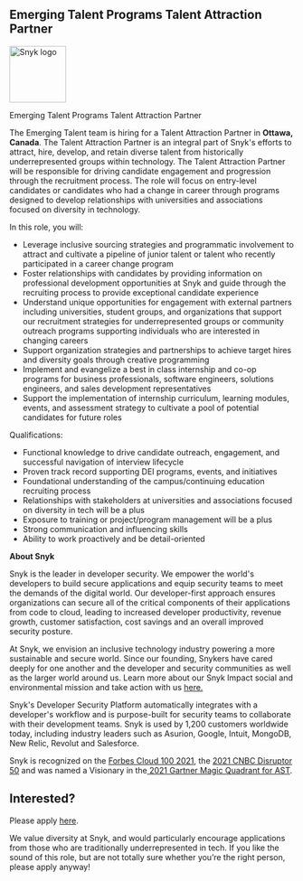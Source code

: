 Emerging Talent Programs Talent Attraction Partner 
---

<img src="https://res.cloudinary.com/snyk/image/upload/v1537345894/press-kit/brand/logo-black.png" width="100" alt="Snyk logo" />

<p><span style="font-weight: 400;">Emerging Talent Programs Talent Attraction Partner&nbsp;</span></p>
<p><span style="font-weight: 400;">The Emerging Talent team is hiring for a Talent Attraction Partner in </span><strong>Ottawa, Canada</strong><span style="font-weight: 400;">. The Talent Attraction Partner is an integral part of Snyk's efforts to attract, hire, develop, and retain diverse talent from historically underrepresented groups within technology. The Talent Attraction Partner will be responsible for driving candidate engagement and progression through the recruitment process. The role will focus on entry-level candidates or candidates who had a change in career through programs designed to develop relationships with universities and associations focused on diversity in technology.&nbsp;</span></p>
<p><span style="font-weight: 400;">In this role, you will:</span></p>
<ul>
<li style="font-weight: 400;"><span style="font-weight: 400;">Leverage inclusive sourcing strategies and programmatic involvement to attract and cultivate a pipeline of junior talent or talent who recently participated in a career change program</span></li>
<li style="font-weight: 400;"><span style="font-weight: 400;">Foster relationships with candidates by providing information on professional development opportunities at Snyk and guide through the recruiting process to provide exceptional candidate experience</span></li>
<li style="font-weight: 400;"><span style="font-weight: 400;">Understand unique opportunities for engagement with external partners including universities, student groups, and organizations that support our recruitment strategies for underrepresented groups or community outreach programs supporting individuals who are interested in changing careers</span></li>
<li style="font-weight: 400;"><span style="font-weight: 400;">Support organization strategies and partnerships to achieve target hires and diversity goals through creative programming&nbsp;</span></li>
<li style="font-weight: 400;"><span style="font-weight: 400;">Implement and evangelize a best in class internship and co-op programs for business professionals, software engineers, solutions engineers, and sales development representatives&nbsp;</span></li>
<li style="font-weight: 400;"><span style="font-weight: 400;">Support the implementation of internship curriculum, learning modules, events, and assessment strategy to cultivate a pool of potential candidates for future roles</span></li>
</ul>
<p><span style="font-weight: 400;">Qualifications:&nbsp;</span></p>
<ul>
<li style="font-weight: 400;"><span style="font-weight: 400;">Functional knowledge to drive candidate outreach, engagement, and successful navigation of interview lifecycle&nbsp;</span></li>
<li style="font-weight: 400;"><span style="font-weight: 400;">Proven track record supporting DEI programs, events, and initiatives&nbsp;</span></li>
<li style="font-weight: 400;"><span style="font-weight: 400;">Foundational understanding of the campus/continuing education recruiting process</span></li>
<li style="font-weight: 400;"><span style="font-weight: 400;">Relationships with stakeholders at universities and associations focused on diversity in tech will be a plus&nbsp;</span></li>
<li style="font-weight: 400;"><span style="font-weight: 400;">Exposure to training or project/program management will be a plus</span></li>
<li style="font-weight: 400;"><span style="font-weight: 400;">Strong communication and influencing skills</span></li>
<li style="font-weight: 400;"><span style="font-weight: 400;">Ability to work proactively and be detail-oriented</span></li>
</ul><div class="content-conclusion"><p><strong>About Snyk</strong></p>
<p><span style="font-weight: 400;">Snyk is the leader in developer security. We empower the world's developers to build secure applications and equip security teams to meet the demands of the digital world. Our developer-first approach ensures organizations can secure all of the critical components of their applications from code to cloud, leading to increased developer productivity, revenue growth, customer satisfaction, cost savings and an overall improved security posture.&nbsp;</span></p>
<p><span style="font-weight: 400;">At Snyk, we envision an inclusive technology industry powering a more sustainable and secure world.</span> <span style="font-weight: 400;">Since our founding, Snykers have cared deeply for one another and the developer and security communities as well as the larger world around us. Learn more about our Snyk Impact social and environmental mission and take action with us </span><a href="https://snyk.io/about/snyk-impact/"><span style="font-weight: 400;">here.</span></a></p>
<p><span style="font-weight: 400;">Snyk's Developer Security Platform automatically integrates with a developer's workflow and is purpose-built for security teams to collaborate with their development teams. Snyk is used by 1,200 customers worldwide today, including industry leaders such as Asurion, Google, Intuit, MongoDB, New Relic, Revolut and Salesforce.</span></p>
<p><span style="font-weight: 400;">Snyk is recognized on the </span><a href="https://www.forbes.com/cloud100/#6f24b5ba5f94"><span style="font-weight: 400;">Forbes Cloud 100 2021</span></a><span style="font-weight: 400;">, the </span><a href="https://www.cnbc.com/2021/05/25/these-are-the-2021-cnbc-disruptor-50-companies.html"><span style="font-weight: 400;">2021 CNBC Disruptor 50</span></a><span style="font-weight: 400;"> and was named a Visionary in the</span><a href="https://snyk.io/blog/snyk-visionary-2021-gartner-magic-quadrant-for-ast/"><span style="font-weight: 400;"> 2021 Gartner Magic Quadrant for AST</span></a><span style="font-weight: 400;">.</span></p></div>

Interested?
---

Please apply [here](https://boards.greenhouse.io/snyk/jobs/5925347002#app).

We value diversity at Snyk, and would particularly encourage applications from those who are traditionally underrepresented in tech.
If you like the sound of this role, but are not totally sure whether you’re the right person, please apply anyway!
